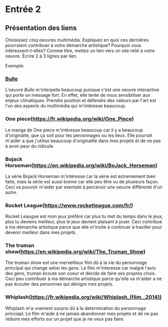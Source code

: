 # Entrée 2
## Présentation des liens
Choisissez cinq oeuvres multimédia. Expliquez en quoi ces dernières pourraient contribuer à votre démarche artistique? Pourquoi vous intéressent-t-elles? Comme titre, mettez un lien vers un site relié à votre oeuvre. Écrire 2 à 3 lignes par lien.

Exemple: 
### [Bulle](https://www.onf.ca/interactif/bulle/) 
L'oeuvre *Bulle* m'interpelle beaucoup puisque c'est une oeuvre interactive qui porte un message fort. En effet, elle tente de nous sensibiliser aux enjeux climatiques. Prendre position et défendre des valeurs par l'art est l'un des aspects du multimédia qui m'intéresse beaucoup. 

### One piece(https://fr.wikipedia.org/wiki/One_Piece)
Le manga de One piece m'intéresse beaucoup car il y a beaucoup d'originalté, que ça soit pour les perosnnages ou les lieux. Elle pourrait m'aider a que j'utilise beaucoup d'originalité dans mes projets et de ne pas à avoir peur du ridicule.

### Bojack Horseman(https://en.wikipedia.org/wiki/BoJack_Horseman)
La série Bojack Horseman m'intéresse car la série est extremement bien faite, mais la série est aussi bonne car elle peu être vu de plusieurs façon. Ceci va pouvoir m'aider par exemple à percevoir une oeuvre différente d'un autre.

### Rocket League(https://www.rocketleague.com/fr/)
Rocket Leaugue est mon jeux préféré car plus tu met du temps dans le jeux, plus tu deviens meilleur, plus le jeux devient plaisant à jouer. Ceci contribue à ma démarche artistique parce que elle m'insite à continuer à traviller pour devenir meilleur dans mes projets.
 

### The truman show(https://en.wikipedia.org/wiki/The_Truman_Show)
The truman show est une merveilleux film dû à la vie du personnage principal qui change selon les gens. Le film m'interesse car malgré l'avis des gens, truman écoute son coeur et décide de faire ses propres choix. Ceci peu contribuer à ma démarche artistique parce qu'elle va m'aider a ne pas écouter des personnes qui dénigre mes projets.

### Whiplash(https://fr.wikipedia.org/wiki/Whiplash_(film,_2014))
Whiplash m'a vraiment surpris dû à la determination du personnage princiapl. Le film m'aide à ne jamais abandonner mes projets et de ne pas réduire mes efforts sur un projet que je ne veux pas faire.

